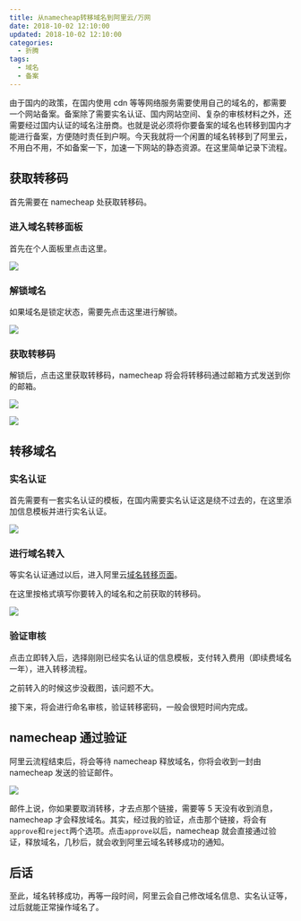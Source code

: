 ```yaml
---
title: 从namecheap转移域名到阿里云/万网
date: 2018-10-02 12:10:00
updated: 2018-10-02 12:10:00
categories:
  - 折腾
tags:
  - 域名
  - 备案
---
```


由于国内的政策，在国内使用 cdn 等等网络服务需要使用自己的域名的，都需要一个网站备案。备案除了需要实名认证、国内网站空间、复杂的审核材料之外，还需要经过国内认证的域名注册商。也就是说必须将你要备案的域名也转移到国内才能进行备案，方便随时责任到户啊。今天我就将一个闲置的域名转移到了阿里云，不用白不用，不如备案一下，加速一下网站的静态资源。在这里简单记录下流程。

<!--more-->

## 获取转移码

首先需要在 namecheap 处获取转移码。

### 进入域名转移面板

首先在个人面板里点击这里。

![](https://img.iszy.xyz/20190318212633.png)

### 解锁域名

如果域名是锁定状态，需要先点击这里进行解锁。

![](https://img.iszy.xyz/20190318212645.png)

### 获取转移码

解锁后，点击这里获取转移码，namecheap 将会将转移码通过邮箱方式发送到你的邮箱。

![](https://img.iszy.xyz/20190318212656.png)

![](https://img.iszy.xyz/20190318212708.png)

## 转移域名

### 实名认证

首先需要有一套实名认证的模板，在国内需要实名认证这是绕不过去的，在这里添加信息模板并进行实名认证。

![](https://img.iszy.xyz/20190318212719.png)

### 进行域名转入

等实名认证通过以后，进入阿里云[域名转移页面](https://wanwang.aliyun.com/domain/transfers)。

在这里按格式填写你要转入的域名和之前获取的转移码。

![](https://img.iszy.xyz/20190318212733.png)

### 验证审核

点击立即转入后，选择刚刚已经实名认证的信息模板，支付转入费用（即续费域名一年），进入转移流程。

之前转入的时候这步没截图，该问题不大。

接下来，将会进行命名审核，验证转移密码，一般会很短时间内完成。

## namecheap 通过验证

阿里云流程结束后，将会等待 namecheap 释放域名，你将会收到一封由 namecheap 发送的验证邮件。

![](https://img.iszy.xyz/20190318212747.png)

邮件上说，你如果要取消转移，才去点那个链接，需要等 5 天没有收到消息，namecheap 才会释放域名。其实，经过我的验证，点击那个链接，将会有`approve`和`reject`两个选项。点击`approve`以后，namecheap 就会直接通过验证，释放域名，几秒后，就会收到阿里云域名转移成功的通知。

## 后话

至此，域名转移成功，再等一段时间，阿里云会自己修改域名信息、实名认证等，过后就能正常操作域名了。
